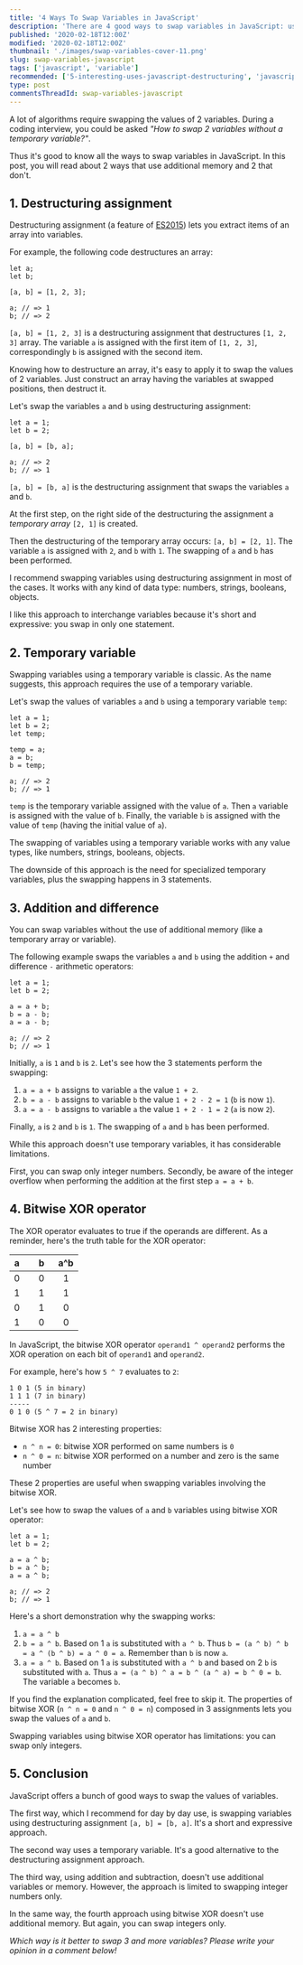 ```yaml
---
title: '4 Ways To Swap Variables in JavaScript'
description: 'There are 4 good ways to swap variables in JavaScript: using a destructuring assignment, a temporary variable, addition & difference or XOR operator.'
published: '2020-02-18T12:00Z'
modified: '2020-02-18T12:00Z'
thumbnail: './images/swap-variables-cover-11.png'
slug: swap-variables-javascript
tags: ['javascript', 'variable']
recommended: ['5-interesting-uses-javascript-destructuring', 'javascript-hoisting-in-details']
type: post
commentsThreadId: swap-variables-javascript
---
```


A lot of algorithms require swapping the values of 2 variables. During a coding interview, you could be asked *"How to swap 2 variables without a temporary variable?"*.  

Thus it's good to know all the ways to swap variables in JavaScript. In this post, you will read about 2 ways that use additional memory and 2 that don't.  

## 1. Destructuring assignment

Destructuring assignment (a feature of [ES2015](https://en.wikipedia.org/wiki/ECMAScript#6th_Edition_-_ECMAScript_2015)) lets you extract items of an array into variables.  

For example, the following code destructures an array:

```javascript{4}
let a;
let b;

[a, b] = [1, 2, 3];

a; // => 1
b; // => 2
```

`[a, b] = [1, 2, 3]` is a destructuring assignment that destructures `[1, 2, 3]` array. The variable `a` is assigned with the first item of `[1, 2, 3]`, correspondingly `b` is assigned with the second item.  

Knowing how to destructure an array, it's easy to apply it to swap the values of 2 variables. Just construct an array having the variables at swapped positions, then destruct it.

Let's swap the variables `a` and `b` using destructuring assignment:

```javascript{4}
let a = 1;
let b = 2;

[a, b] = [b, a];

a; // => 2
b; // => 1
```

`[a, b] = [b, a]` is the destructuring assignment that swaps the variables `a` and `b`.  

At the first step, on the right side of the destructuring the assignment a *temporary array* `[2, 1]` is created.  

Then the destructuring of the temporary array occurs: `[a, b] = [2, 1]`. The variable `a` is assigned with `2`, and `b` with `1`. The swapping of `a` and `b` has been performed.  

I recommend swapping variables using destructuring assignment in most of the cases. It works with any kind of data type: numbers, strings, booleans, objects. 

I like this approach to interchange variables because it's short and expressive: you swap in only one statement.  

## 2. Temporary variable

Swapping variables using a temporary variable is classic. As the name suggests, this approach requires the use of a temporary variable.  

Let's swap the values of variables `a` and `b` using a temporary variable `temp`:

```javascript{5-7}
let a = 1;
let b = 2;
let temp;

temp = a;
a = b;
b = temp;

a; // => 2
b; // => 1
```

`temp` is the temporary variable assigned with the value of `a`. Then `a` variable is assigned with the value of `b`. Finally, the variable `b` is assigned with the value of `temp` (having the initial value of `a`).  

The swapping of variables using a temporary variable works with any value types, like numbers, strings, booleans, objects.  

The downside of this approach is the need for specialized temporary variables, plus the swapping happens in 3 statements.  

## 3. Addition and difference

You can swap variables without the use of additional memory (like a temporary array or variable).

The following example swaps the variables `a` and `b` using the addition `+` and difference `-` arithmetic operators:

```javascript{4-6}
let a = 1;
let b = 2;

a = a + b;
b = a - b;
a = a - b;

a; // => 2
b; // => 1
```

Initially, `a` is `1` and `b` is `2`. Let's see how the 3 statements perform the swapping:

1. `a = a + b` assigns to variable `a` the value `1 + 2`.  
2. `b = a - b` assigns to variable `b` the value `1 + 2 - 2 = 1` (`b` is now `1`).  
3. `a = a - b` assigns to variable `a` the value `1 + 2 - 1 = 2` (`a` is now `2`).

Finally, `a` is `2` and `b` is `1`. The swapping of `a` and `b` has been performed.  

While this approach doesn't use temporary variables, it has considerable limitations. 

First, you can swap only integer numbers. Secondly, be aware of the integer overflow when performing the addition at the first step `a = a + b`.  

## 4. Bitwise XOR operator

The XOR operator evaluates to true if the operands are different. As a reminder, here's the truth table for the XOR operator:

a&nbsp;&nbsp;|&nbsp;&nbsp;b&nbsp;&nbsp;| a^b       |
-------------| ----------------------- | ----------- |
0&nbsp;&nbsp;|&nbsp;&nbsp;0&nbsp;&nbsp;|&nbsp;&nbsp;1|
1&nbsp;&nbsp;|&nbsp;&nbsp;1&nbsp;&nbsp;|&nbsp;&nbsp;1|
0&nbsp;&nbsp;|&nbsp;&nbsp;1&nbsp;&nbsp;|&nbsp;&nbsp;0|
1&nbsp;&nbsp;|&nbsp;&nbsp;0&nbsp;&nbsp;|&nbsp;&nbsp;0|

In JavaScript, the bitwise XOR operator `operand1 ^ operand2` performs the XOR operation on each bit of `operand1` and `operand2`.  

For example, here's how `5 ^ 7` evaluates to `2`:

```
1 0 1 (5 in binary)
1 1 1 (7 in binary)
-----
0 1 0 (5 ^ 7 = 2 in binary)
```

Bitwise XOR has 2 interesting properties: 

* `n ^ n = 0`: bitwise XOR performed on same numbers is `0`
* `n ^ 0 = n`: bitwise XOR performed on a number and zero is the same number

These 2 properties are useful when swapping variables involving the bitwise XOR.  

Let's see how to swap the values of `a` and `b` variables using bitwise XOR operator:

```javascript{4-6}
let a = 1;
let b = 2;

a = a ^ b;
b = a ^ b;
a = a ^ b;

a; // => 2
b; // => 1
```

Here's a short demonstration why the swapping works:

1. `a = a ^ b`
2. `b = a ^ b`. Based on 1 `a` is substituted with `a ^ b`. Thus `b = (a ^ b) ^ b = a ^ (b ^ b) = a ^ 0 = a`. Remember than `b` is now `a`.  
3. `a = a ^ b`. Based on 1 `a` is substituted with `a ^ b` and based on 2 `b` is substituted with `a`. Thus `a = (a ^ b) ^ a = b ^ (a ^ a) = b ^ 0 = b`. The variable `a` becomes `b`.

If you find the explanation complicated, feel free to skip it. The properties of bitwise XOR (`n ^ n = 0` and `n ^ 0 = n`) composed in 3 assignments lets you swap the values of `a` and `b`.

Swapping variables using bitwise XOR operator has limitations: you can swap only integers.  

## 5. Conclusion

JavaScript offers a bunch of good ways to swap the values of variables.  

The first way, which I recommend for day by day use, is swapping variables using destructuring assignment `[a, b] = [b, a]`. It's a short and expressive approach.  

The second way uses a temporary variable. It's a good alternative to the destructuring assignment approach.  

The third way, using addition and subtraction, doesn't use additional variables or memory. However, the approach is limited to swapping integer numbers only.  

In the same way, the fourth approach using bitwise XOR doesn't use additional memory. But again, you can swap integers only.

*Which way is it better to swap 3 and more variables? Please write your opinion in a comment below!*